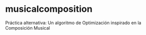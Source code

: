 # musicalcomposition
Práctica alternativa: Un algoritmo de Optimización inspirado en la Composición Musical
